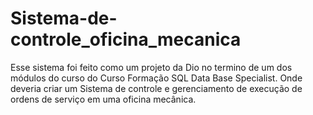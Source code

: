 # Sistema-de-controle_oficina_mecanica
 Esse sistema foi feito como um projeto da Dio no termino de um dos módulos do curso  do Curso  Formação SQL Data Base Specialist. Onde deveria criar um Sistema de controle e gerenciamento de execução de ordens de serviço em uma oficina mecânica. 
